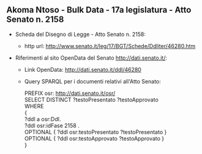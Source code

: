 ## Akoma Ntoso - Bulk Data - 17a legislatura - Atto Senato n. 2158 ##

* Scheda del Disegno di Legge - Atto Senato n. 2158:
	* http url: http://www.senato.it/leg/17/BGT/Schede/Ddliter/46280.htm

* Riferimenti al sito OpenData del Senato http://dati.senato.it/:
	* Link OpenData: http://dati.senato.it/ddl/46280
	* Query SPARQL per i documenti relativi all'Atto Senato:

        PREFIX osr: <http://dati.senato.it/osr/>  
		SELECT DISTINCT ?testoPresentato ?testoApprovato  
		WHERE  
		{  
		    ?ddl a osr:Ddl.  
		    ?ddl osr:idFase 2158 .  
		    OPTIONAL { ?ddl osr:testoPresentato ?testoPresentato }  
		    OPTIONAL { ?ddl osr:testoApprovato ?testoApprovato }  
		}
		